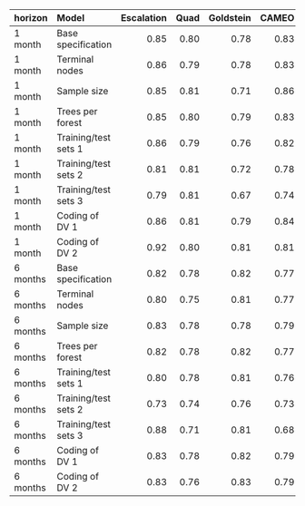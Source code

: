 |horizon  |Model                | Escalation| Quad| Goldstein| CAMEO| Average|
|:--------|:--------------------|----------:|----:|---------:|-----:|-------:|
|1 month  |Base specification   |       0.85| 0.80|      0.78|  0.83|    0.82|
|1 month  |Terminal nodes       |       0.86| 0.79|      0.78|  0.83|    0.82|
|1 month  |Sample size          |       0.85| 0.81|      0.71|  0.86|    0.84|
|1 month  |Trees per forest     |       0.85| 0.80|      0.79|  0.83|    0.82|
|1 month  |Training/test sets 1 |       0.86| 0.79|      0.76|  0.82|    0.80|
|1 month  |Training/test sets 2 |       0.81| 0.81|      0.72|  0.78|    0.78|
|1 month  |Training/test sets 3 |       0.79| 0.81|      0.67|  0.74|    0.75|
|1 month  |Coding of DV 1       |       0.86| 0.81|      0.79|  0.84|    0.83|
|1 month  |Coding of DV 2       |       0.92| 0.80|      0.81|  0.81|    0.81|
|6 months |Base specification   |       0.82| 0.78|      0.82|  0.77|    0.79|
|6 months |Terminal nodes       |       0.80| 0.75|      0.81|  0.77|    0.78|
|6 months |Sample size          |       0.83| 0.78|      0.78|  0.79|    0.79|
|6 months |Trees per forest     |       0.82| 0.78|      0.82|  0.77|    0.79|
|6 months |Training/test sets 1 |       0.80| 0.78|      0.81|  0.76|    0.77|
|6 months |Training/test sets 2 |       0.73| 0.74|      0.76|  0.73|    0.74|
|6 months |Training/test sets 3 |       0.88| 0.71|      0.81|  0.68|    0.79|
|6 months |Coding of DV 1       |       0.83| 0.78|      0.82|  0.79|    0.80|
|6 months |Coding of DV 2       |       0.83| 0.76|      0.83|  0.79|    0.79|
